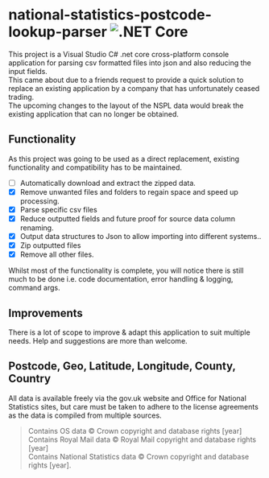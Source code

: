 # national-statistics-postcode-lookup-parser ![.NET Core](https://github.com/smurf0969/national-statistics-postcode-lookup-parser/workflows/.NET%20Core/badge.svg)  
This project is a Visual Studio C# .net core cross-platform console application for parsing csv formatted files into json and also reducing the input fields.  
This came about due to a friends request to provide a quick solution to replace an existing application by a company that has unfortunately ceased trading.  
The upcoming changes to the layout of the NSPL data would break the existing application that can no longer be obtained.  

## Functionality 
As this project was going to be used as a direct replacement, existing functionality and compatibility has to be maintained.  
* [ ] Automatically download and extract the zipped data.
* [x] Remove unwanted files and folders to regain space and speed up processing.
* [x] Parse specific csv files
* [x] Reduce outputted fields and future proof for source data column renaming. 
* [x] Output data structures to Json to allow importing into different systems..
* [x] Zip outputted files
* [x] Remove all other files. 

Whilst most of the functionality is complete, you will notice there is still much to be done i.e. code documentation, error handling & logging, command args.  

## Improvements
There is a lot of scope to improve & adapt this application to suit multiple needs.
Help and suggestions are more than welcome.  

## Postcode, Geo, Latitude, Longitude, County, Country
All data is available freely via the gov.uk website and  Office for National Statistics sites, but care must be taken to adhere to the license agreements as the data is compiled from multiple sources. 
>  Contains OS data © Crown copyright and database rights [year]  
>  Contains Royal Mail data © Royal Mail copyright and database rights [year]  
>  Contains National Statistics data © Crown copyright and database rights [year]. 

